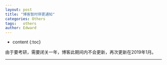 ```yaml
---
layout: post
title: "博客暂时停更通知"
categories: Others
tags:   others
author: Edward
---
```


* content
{:toc}

由于要考研，需要闭关一年，博客此期间内不会更新，再次更新在2019年1月。

--------------------
